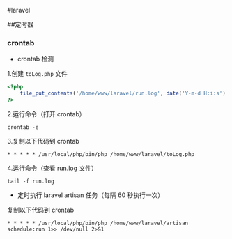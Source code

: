 #laravel

##定时器

### crontab

- crontab 检测

1.创建 `toLog.php` 文件
```php
<?php
	file_put_contents('/home/www/laravel/run.log', date('Y-m-d H:i:s')."\r\n", FILE_APPEND);
?>
```

2.运行命令（打开 crontab）

```
crontab -e
```

3.复制以下代码到 crontab

```crontab
* * * * * /usr/local/php/bin/php /home/www/laravel/toLog.php
```
4.运行命令（查看 run.log 文件）

```
tail -f run.log
```

- 定时执行 laravel artisan 任务（每隔 60 秒执行一次）

复制以下代码到 crontab

```crontab
* * * * * /usr/local/php/bin/php /home/www/laravel/artisan schedule:run 1>> /dev/null 2>&1
```
